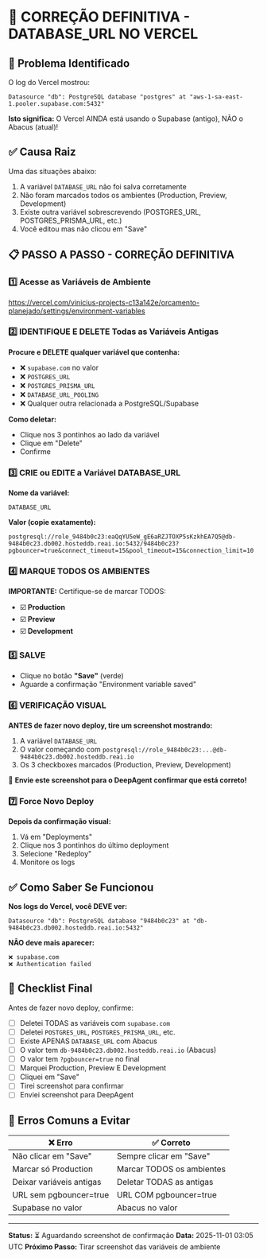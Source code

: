 
# 🔧 CORREÇÃO DEFINITIVA - DATABASE_URL NO VERCEL

## 🚨 Problema Identificado

O log do Vercel mostrou:
```
Datasource "db": PostgreSQL database "postgres" at "aws-1-sa-east-1.pooler.supabase.com:5432"
```

**Isto significa:** O Vercel AINDA está usando o Supabase (antigo), NÃO o Abacus (atual)!

## ✅ Causa Raiz

Uma das situações abaixo:
1. A variável `DATABASE_URL` não foi salva corretamente
2. Não foram marcados todos os ambientes (Production, Preview, Development)
3. Existe outra variável sobrescrevendo (POSTGRES_URL, POSTGRES_PRISMA_URL, etc.)
4. Você editou mas não clicou em "Save"

## 📋 PASSO A PASSO - CORREÇÃO DEFINITIVA

### 1️⃣ Acesse as Variáveis de Ambiente
https://vercel.com/vinicius-projects-c13a142e/orcamento-planejado/settings/environment-variables

### 2️⃣ IDENTIFIQUE E DELETE Todas as Variáveis Antigas

**Procure e DELETE qualquer variável que contenha:**
- ❌ `supabase.com` no valor
- ❌ `POSTGRES_URL`
- ❌ `POSTGRES_PRISMA_URL`
- ❌ `DATABASE_URL_POOLING`
- ❌ Qualquer outra relacionada a PostgreSQL/Supabase

**Como deletar:**
- Clique nos 3 pontinhos ao lado da variável
- Clique em "Delete"
- Confirme

### 3️⃣ CRIE ou EDITE a Variável DATABASE_URL

**Nome da variável:**
```
DATABASE_URL
```

**Valor (copie exatamente):**
```
postgresql://role_9484b0c23:eaQqYU5eW_gE6aRZJTOXP5sKzkhEA7Q5@db-9484b0c23.db002.hosteddb.reai.io:5432/9484b0c23?pgbouncer=true&connect_timeout=15&pool_timeout=15&connection_limit=10
```

### 4️⃣ MARQUE TODOS OS AMBIENTES

**IMPORTANTE:** Certifique-se de marcar TODOS:
- ☑️ **Production**
- ☑️ **Preview**
- ☑️ **Development**

### 5️⃣ SALVE

- Clique no botão **"Save"** (verde)
- Aguarde a confirmação "Environment variable saved"

### 6️⃣ VERIFICAÇÃO VISUAL

**ANTES de fazer novo deploy, tire um screenshot mostrando:**
1. A variável `DATABASE_URL` 
2. O valor começando com `postgresql://role_9484b0c23:...@db-9484b0c23.db002.hosteddb.reai.io`
3. Os 3 checkboxes marcados (Production, Preview, Development)

📸 **Envie este screenshot para o DeepAgent confirmar que está correto!**

### 7️⃣ Force Novo Deploy

**Depois da confirmação visual:**
1. Vá em "Deployments"
2. Clique nos 3 pontinhos do último deployment
3. Selecione "Redeploy"
4. Monitore os logs

## ✅ Como Saber Se Funcionou

**Nos logs do Vercel, você DEVE ver:**
```
Datasource "db": PostgreSQL database "9484b0c23" at "db-9484b0c23.db002.hosteddb.reai.io:5432"
```

**NÃO deve mais aparecer:**
```
❌ supabase.com
❌ Authentication failed
```

## 🎯 Checklist Final

Antes de fazer novo deploy, confirme:

- [ ] Deletei TODAS as variáveis com `supabase.com`
- [ ] Deletei `POSTGRES_URL`, `POSTGRES_PRISMA_URL`, etc.
- [ ] Existe APENAS `DATABASE_URL` com Abacus
- [ ] O valor tem `db-9484b0c23.db002.hosteddb.reai.io` (Abacus)
- [ ] O valor tem `?pgbouncer=true` no final
- [ ] Marquei Production, Preview E Development
- [ ] Cliquei em "Save"
- [ ] Tirei screenshot para confirmar
- [ ] Enviei screenshot para DeepAgent

## 🚫 Erros Comuns a Evitar

| ❌ Erro | ✅ Correto |
|---------|-----------|
| Não clicar em "Save" | Sempre clicar em "Save" |
| Marcar só Production | Marcar TODOS os ambientes |
| Deixar variáveis antigas | Deletar TODAS as antigas |
| URL sem pgbouncer=true | URL COM pgbouncer=true |
| Supabase no valor | Abacus no valor |

---

**Status:** ⏳ Aguardando screenshot de confirmação
**Data:** 2025-11-01 03:05 UTC
**Próximo Passo:** Tirar screenshot das variáveis de ambiente
